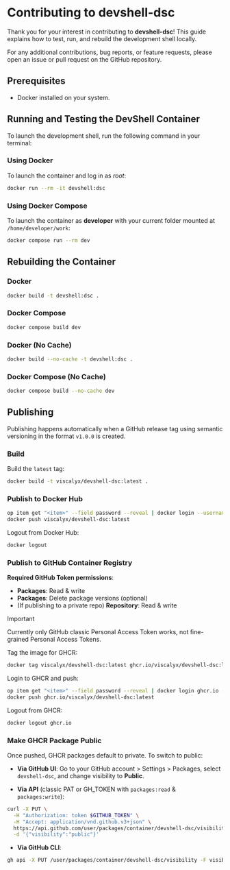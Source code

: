 # Contributing to devshell-dsc

Thank you for your interest in contributing to **devshell-dsc**! This guide explains how to test, run, and rebuild the development shell locally.

For any additional contributions, bug reports, or feature requests, please open an issue or pull request on the GitHub repository.

## Prerequisites

- Docker installed on your system.

## Running and Testing the DevShell Container

To launch the development shell, run the following command in your terminal:

### Using Docker

To launch the container and log in as _root_:

```sh
docker run --rm -it devshell:dsc
```

### Using Docker Compose

To launch the container as **developer** with your current folder mounted at `/home/developer/work`:

```sh
docker compose run --rm dev
```

## Rebuilding the Container

### Docker

```sh
docker build -t devshell:dsc .
```

### Docker Compose

```sh
docker compose build dev
```

### Docker (No Cache)

```sh
docker build --no-cache -t devshell:dsc .
```

### Docker Compose (No Cache)

```sh
docker compose build --no-cache dev
```

## Publishing

Publishing happens automatically when a GitHub release tag using semantic versioning in the format `v1.0.0` is created.

### Build

Build the `latest` tag:

```sh
docker build -t viscalyx/devshell-dsc:latest .
```

### Publish to Docker Hub

```sh
op item get "<item>" --field password --reveal | docker login --username viscalyx --password-stdin
docker push viscalyx/devshell-dsc:latest
```

Logout from Docker Hub:

```sh
docker logout
```

### Publish to GitHub Container Registry

**Required GitHub Token permissions**:

- **Packages**: Read & write
- **Packages**: Delete package versions (optional)
- (If publishing to a private repo) **Repository**: Read & write

>[!IMPORTANT]
>Currently only GitHub classic Personal Access Token works, not fine-grained Personal Access Tokens.

Tag the image for GHCR:

```sh
docker tag viscalyx/devshell-dsc:latest ghcr.io/viscalyx/devshell-dsc:latest
```

Login to GHCR and push:

```sh
op item get "<item>" --field password --reveal | docker login ghcr.io -u viscalyxbot --password-stdin
docker push ghcr.io/viscalyx/devshell-dsc:latest
```

Logout from GHCR:

```sh
docker logout ghcr.io
```

### Make GHCR Package Public

Once pushed, GHCR packages default to private. To switch to public:

- **Via GitHub UI**: Go to your GitHub account > Settings > Packages, select `devshell-dsc`, and change visibility to **Public**.

- **Via API** (classic PAT or GH_TOKEN with `packages:read` & `packages:write`):

```sh
curl -X PUT \
  -H "Authorization: token $GITHUB_TOKEN" \
  -H "Accept: application/vnd.github.v3+json" \
  https://api.github.com/user/packages/container/devshell-dsc/visibility \
  -d '{"visibility":"public"}'
```

- **Via GitHub CLI**:

```sh
gh api -X PUT /user/packages/container/devshell-dsc/visibility -F visibility=public
```
